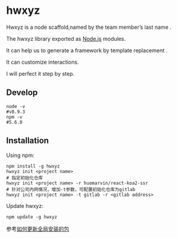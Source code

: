 # hwxyz
Hwxyz is a node scaffold,named by  the team member’s last name .

The hwxyz library exported as [Node.js](https://nodejs.org/) modules.

It can help us to generate a framework by template replacement .

It can customize interactions.

I will perfect it step by step.

## Develop
```shell
node -v
#v8.9.3
npm -v
#5.6.0
```

## Installation

Using npm:

```shell
npm install -g hwxyz
hwxyz init <project name>
# 指定初始化仓库
hwxyz init <project name> -r huomarvin/react-koa2-ssr
# 针对公司内网情况，增加-t参数，可配置初始化仓库为gitlab
hwxyz init <project name> -t gitlab -r <gitlab address>
```

Update hwxyz:

```shell
npm update -g hwxyz
```
参考[如何更新全局安装的包](https://www.npmjs.com.cn/getting-started/updating-global-packages/)









